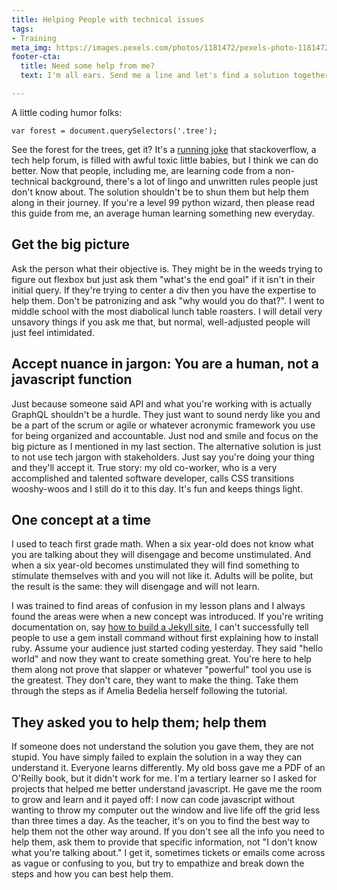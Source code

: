 ```yaml
---
title: Helping People with technical issues
tags:
- Training
meta_img: https://images.pexels.com/photos/1181472/pexels-photo-1181472.jpeg?cs=srgb&dl=pexels-christina-morillo-1181472.jpg
footer-cta:
  title: Need some help from me?
  text: I'm all ears. Send me a line and let's find a solution together.

---
```

A little coding humor folks: 

    var forest = document.querySelectors('.tree');

See the forest for the trees, get it? It's a [running joke](https://i.redd.it/av1g54jp94i71.png) that stackoverflow, a tech help forum, is filled with awful toxic little babies, but I think we can do better. Now that people, including me, are learning code from a non-technical background, there's a lot of lingo and unwritten rules people just don't know about. The solution shouldn't be to shun them but help them along in their journey. If you're a level 99 python wizard, then please read this guide from me, an average human learning something new everyday. 

## Get the big picture

Ask the person what their objective is. They might be in the weeds trying to figure out flexbox but just ask them "what's the end goal" if it isn't in their initial query. If they're trying to center a div then you have the expertise to help them. Don't be patronizing and ask "why would you do that?". I went to middle school with the most diabolical lunch table roasters. I will detail very unsavory things if you ask me that, but normal, well-adjusted people will just feel intimidated. 

## Accept nuance in jargon: You are a human, not a javascript function

Just because someone said API and what you're working with is actually GraphQL shouldn't be a hurdle. They just want to sound nerdy like you and be a part of the scrum or agile or whatever acronymic framework you use for being organized and accountable. Just nod and smile and focus on the big picture as I mentioned in my last section. The alternative solution is just to not use tech jargon with stakeholders. Just say you're doing your thing and they'll accept it. True story: my old co-worker, who is a very accomplished and talented software developer, calls CSS transitions wooshy-woos and I still do it to this day. It's fun and keeps things light. 

## One concept at a time

I used to teach first grade math. When a six year-old does not know what you are talking about they will disengage and become unstimulated. And when a six year-old becomes unstimulated they will find something to stimulate themselves with and you will not like it. Adults will be polite, but the result is the same: they will disengage and will not learn.

I was trained to find areas of confusion in my lesson plans and I always found the areas were when a new concept was introduced. If you're writing documentation on, say [how to build a Jekyll site](https://edcupaioli.com/blog/how-to-create-a-jekyll-site-with-github-pages/), I can't successfully tell people to use a gem install command without first explaining how to install ruby. Assume your audience just started coding yesterday. They said "hello world" and now they want to create something great. You're here to help them along not prove that slapper or whatever "powerful" tool you use is the greatest. They don't care, they want to make the thing. Take them through the steps as if Amelia Bedelia herself following the tutorial. 

## They asked you to help them; help them

If someone does not understand the solution you gave them, they are not stupid. You have simply failed to explain the solution in a way they can understand it. Everyone learns differently. My old boss gave me a PDF of an O'Reilly book, but it didn't work for me. I'm a tertiary learner so I asked for projects that helped me better understand javascript. He gave me the room to grow and learn and it payed off: I now can code javascript without wanting to throw my computer out the window and live life off the grid less than three times a day. As the teacher, it's on you to find the best way to help them not the other way around. If you don't see all the info you need to help them, ask them to provide that specific information, not "I don't know what you're talking about." I get it, sometimes tickets or emails come across as vague or confusing to you, but try to empathize and break down the steps and how you can best help them. 

  